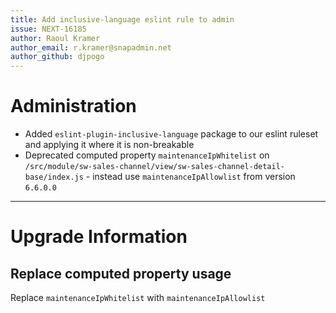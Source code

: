 ```yaml
---
title: Add inclusive-language eslint rule to admin
issue: NEXT-16185
author: Raoul Kramer
author_email: r.kramer@snapadmin.net 
author_github: djpogo
---
```

# Administration
* Added `eslint-plugin-inclusive-language` package to our eslint ruleset and applying it where it is non-breakable
* Deprecated computed property `maintenanceIpWhitelist` on `/src/module/sw-sales-channel/view/sw-sales-channel-detail-base/index.js` - instead use `maintenanceIpAllowlist` from version `6.6.0.0`
___
# Upgrade Information
## Replace computed property usage
Replace `maintenanceIpWhitelist` with `maintenanceIpAllowlist`
